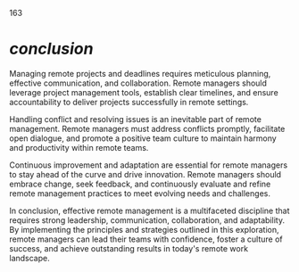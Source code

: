 163


# ***conclusion***




Managing remote projects and deadlines requires meticulous planning, effective communication, and collaboration. Remote managers should leverage project management tools, establish clear timelines, and ensure accountability to deliver projects successfully in remote settings.

Handling conflict and resolving issues is an inevitable part of remote management. Remote managers must address conflicts promptly, facilitate open dialogue, and promote a positive team culture to maintain harmony and productivity within remote teams.

Continuous improvement and adaptation are essential for remote managers to stay ahead of the curve and drive innovation. Remote managers should embrace change, seek feedback, and continuously evaluate and refine remote management practices to meet evolving needs and challenges.

In conclusion, effective remote management is a multifaceted discipline that requires strong leadership, communication, collaboration, and adaptability. By implementing the principles and strategies outlined in this exploration, remote managers can lead their teams with confidence, foster a culture of success, and achieve outstanding results in today's remote work landscape.





